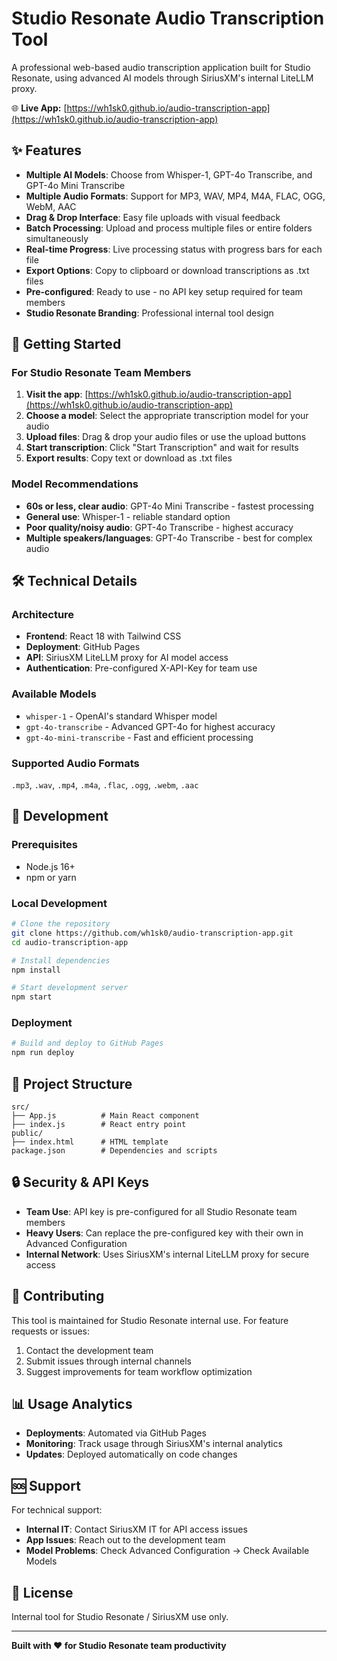 # Studio Resonate Audio Transcription Tool

A professional web-based audio transcription application built for Studio Resonate, using advanced AI models through SiriusXM's internal LiteLLM proxy.

🌐 **Live App:** [https://wh1sk0.github.io/audio-transcription-app](https://wh1sk0.github.io/audio-transcription-app)

## ✨ Features

- **Multiple AI Models**: Choose from Whisper-1, GPT-4o Transcribe, and GPT-4o Mini Transcribe
- **Multiple Audio Formats**: Support for MP3, WAV, MP4, M4A, FLAC, OGG, WebM, AAC
- **Drag & Drop Interface**: Easy file uploads with visual feedback
- **Batch Processing**: Upload and process multiple files or entire folders simultaneously
- **Real-time Progress**: Live processing status with progress bars for each file
- **Export Options**: Copy to clipboard or download transcriptions as .txt files
- **Pre-configured**: Ready to use - no API key setup required for team members
- **Studio Resonate Branding**: Professional internal tool design

## 🚀 Getting Started

### For Studio Resonate Team Members

1. **Visit the app**: [https://wh1sk0.github.io/audio-transcription-app](https://wh1sk0.github.io/audio-transcription-app)
2. **Choose a model**: Select the appropriate transcription model for your audio
3. **Upload files**: Drag & drop your audio files or use the upload buttons
4. **Start transcription**: Click "Start Transcription" and wait for results
5. **Export results**: Copy text or download as .txt files

### Model Recommendations

- **60s or less, clear audio**: GPT-4o Mini Transcribe - fastest processing
- **General use**: Whisper-1 - reliable standard option  
- **Poor quality/noisy audio**: GPT-4o Transcribe - highest accuracy
- **Multiple speakers/languages**: GPT-4o Transcribe - best for complex audio

## 🛠️ Technical Details

### Architecture
- **Frontend**: React 18 with Tailwind CSS
- **Deployment**: GitHub Pages
- **API**: SiriusXM LiteLLM proxy for AI model access
- **Authentication**: Pre-configured X-API-Key for team use

### Available Models
- `whisper-1` - OpenAI's standard Whisper model
- `gpt-4o-transcribe` - Advanced GPT-4o for highest accuracy
- `gpt-4o-mini-transcribe` - Fast and efficient processing

### Supported Audio Formats
`.mp3`, `.wav`, `.mp4`, `.m4a`, `.flac`, `.ogg`, `.webm`, `.aac`

## 🔧 Development

### Prerequisites
- Node.js 16+
- npm or yarn

### Local Development
```bash
# Clone the repository
git clone https://github.com/wh1sk0/audio-transcription-app.git
cd audio-transcription-app

# Install dependencies
npm install

# Start development server
npm start
```

### Deployment
```bash
# Build and deploy to GitHub Pages
npm run deploy
```

## 📁 Project Structure

```
src/
├── App.js          # Main React component
├── index.js        # React entry point
public/
├── index.html      # HTML template
package.json        # Dependencies and scripts
```

## 🔒 Security & API Keys

- **Team Use**: API key is pre-configured for all Studio Resonate team members
- **Heavy Users**: Can replace the pre-configured key with their own in Advanced Configuration
- **Internal Network**: Uses SiriusXM's internal LiteLLM proxy for secure access

## 🤝 Contributing

This tool is maintained for Studio Resonate internal use. For feature requests or issues:

1. Contact the development team
2. Submit issues through internal channels
3. Suggest improvements for team workflow optimization

## 📊 Usage Analytics

- **Deployments**: Automated via GitHub Pages
- **Monitoring**: Track usage through SiriusXM's internal analytics
- **Updates**: Deployed automatically on code changes

## 🆘 Support

For technical support:
- **Internal IT**: Contact SiriusXM IT for API access issues
- **App Issues**: Reach out to the development team
- **Model Problems**: Check Advanced Configuration → Check Available Models

## 📝 License

Internal tool for Studio Resonate / SiriusXM use only.

---

**Built with ❤️ for Studio Resonate team productivity**
